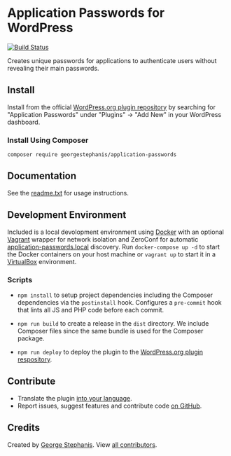 # Application Passwords for WordPress

[![Build Status](https://travis-ci.org/wordpress/application-passwords.svg?branch=master)](https://travis-ci.org/wordpress/application-passwords)

Creates unique passwords for applications to authenticate users without revealing their main passwords.


## Install

Install from the official [WordPress.org plugin repository](https://wordpress.org/plugins/application-passwords/) by searching for "Application Passwords" under "Plugins" → "Add New" in your WordPress dashboard.

### Install Using Composer

	composer require georgestephanis/application-passwords


## Documentation

See the [readme.txt](readme.txt) for usage instructions.


## Development Environment

Included is a local devolopment environment using [Docker](https://www.docker.com) with an optional [Vagrant](https://www.vagrantup.com) wrapper for network isolation and ZeroConf for automatic [application-passwords.local](http://application-passwords.local) discovery. Run `docker-compose up -d` to start the Docker containers on your host machine or `vagrant up` to start it in a [VirtualBox](https://www.virtualbox.org) environment.

### Scripts

- `npm install` to setup project dependencies including the Composer dependencies via the `postinstall` hook. Configures a `pre-commit` hook that lints all JS and PHP code before each commit.

- `npm run build` to create a release in the `dist` directory. We include Composer files since the same bundle is used for the Composer package.

- `npm run deploy` to deploy the plugin to the [WordPress.org plugin respository](https://wordpress.org/plugins/application-passwords/).


## Contribute

- Translate the plugin [into your language](https://translate.wordpress.org/projects/wp-plugins/application-passwords/).
- Report issues, suggest features and contribute code [on GitHub](https://github.com/WordPress/application-passwords).


## Credits

Created by [George Stephanis](https://github.com/georgestephanis). View [all contributors](https://github.com/WordPress/application-passwords/graphs/contributors).
